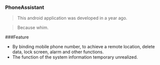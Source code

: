 ### PhoneAssistant

> This android application was developed in a year ago.

> Because whim.

###Feature

* By binding mobile phone number, to achieve a remote location, delete data, lock screen, alarm and other functions.
* The function of the system information temporary unrealized.
